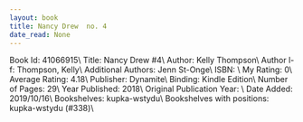 ```yaml
---
layout: book
title: Nancy Drew  no. 4
date_read: None
---
```


Book Id: 41066915\ 
Title: Nancy Drew #4\ 
Author: Kelly Thompson\ 
Author l-f: Thompson, Kelly\ 
Additional Authors: Jenn St-Onge\ 
ISBN: \ 
My Rating: 0\ 
Average Rating: 4.18\ 
Publisher: Dynamite\ 
Binding: Kindle Edition\ 
Number of Pages: 29\ 
Year Published: 2018\ 
Original Publication Year: \ 
Date Added: 2019/10/16\ 
Bookshelves: kupka-wstydu\ 
Bookshelves with positions: kupka-wstydu (#338)\ 

